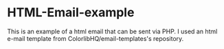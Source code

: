 # HTML-Email-example
This is an example of a html email that can be sent via PHP. I used an html e-mail template from ColorlibHQ/email-templates's repository.
